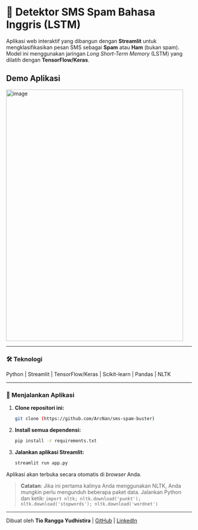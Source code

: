 # 🤖 Detektor SMS Spam Bahasa Inggris (LSTM)

Aplikasi web interaktif yang dibangun dengan **Streamlit** untuk mengklasifikasikan pesan SMS sebagai **Spam** atau **Ham** (bukan spam). Model ini menggunakan jaringan *Long Short-Term Memory* (LSTM) yang dilatih dengan **TensorFlow/Keras**.

## Demo Aplikasi

<img width="480" height="680" alt="image" src="https://github.com/user-attachments/assets/b7b0cafa-185d-4b80-89ec-4fc0894793b0" />


---

### 🛠️ Teknologi

Python | Streamlit | TensorFlow/Keras | Scikit-learn | Pandas | NLTK

---

### 🚀 Menjalankan Aplikasi

1.  **Clone repositori ini:**
    ```bash
    git clone (https://github.com/ArcNan/sms-spam-buster)
    ```

2.  **Install semua dependensi:**
    ```bash
    pip install -r requirements.txt
    ```

3.  **Jalankan aplikasi Streamlit:**
    ```bash
    streamlit run app.py
    ```

Aplikasi akan terbuka secara otomatis di *browser* Anda.

> **Catatan**: Jika ini pertama kalinya Anda menggunakan NLTK, Anda mungkin perlu mengunduh beberapa paket data. Jalankan Python dan ketik:
> `import nltk; nltk.download('punkt'); nltk.download('stopwords'); nltk.download('wordnet')`

---

Dibuat oleh **Tio Rangga Yudhistira** | [GitHub](https://github.com/ArcNan) | [LinkedIn](https://www.linkedin.com/in/tio-rangga-yudhistira-b09a7515b)
